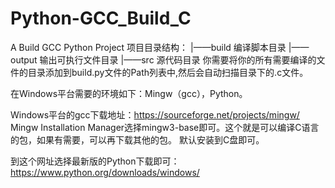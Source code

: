 # Python-GCC_Build_C
A Build GCC Python Project
项目目录结构：
|——build    编译脚本目录
|——output   输出可执行文件目录
|——src      源代码目录
你需要将你的所有需要编译的文件的目录添加到build.py文件的Path列表中,然后会自动扫描目录下的.c文件。

在Windows平台需要的环境如下：Mingw（gcc），Python。

Windows平台的gcc下载地址：https://sourceforge.net/projects/mingw/
Mingw Installation Manager选择mingw3-base即可。这个就是可以编译C语言的包，如果有需要，可以再下载其他的包。
默认安装到C盘即可。

到这个网址选择最新版的Python下载即可：https://www.python.org/downloads/windows/
